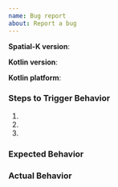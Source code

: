 ```yaml
---
name: Bug report
about: Report a bug
---
```


<!--
Hello! Thanks for contributing.  For the fastest response and resolution, please:

 - Make the issue title a succinct but specific description of the unexpected behavior.
 - Ensure you can reproduce the bug using the latest release.
 - Check the console for relevant errors and warnings
 - Only post to report a bug. For feature requests, please use https://github.com/maplibre/spatial-k/issues/new?template=feature-request.md instead.
-->

**Spatial-K version**:

**Kotlin version**:

**Kotlin platform**: <!-- JVM, JS, WASM, or Native -->

### Steps to Trigger Behavior

1.
2.
3.

### Expected Behavior

### Actual Behavior
